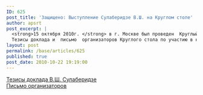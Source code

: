 ```yaml
---
ID: 625
post_title: 'Защищено: Выступление Сулаберидзе В.Ш. на Круглом столе'
author: apsrt
post_excerpt: |
  <strong>15 октября 2010г. </strong> в г. Москве был проведен  Круглый стол &quot;Страхование ответственности  судовладельцев. Современное состояние, законодательные инициативы&quot;, на котором с докладом выступил Вице-президент, исполнительный директор  АПСРТ В.Ш. Сулаберидзе.<br />
  Тезисы доклада и  письмо  организаторов Круглого стола по участию в нем В.Ш. Сулаберидзе прилагаются.
layout: post
permalink: /base/articles/625
published: true
post_date: 2010-10-22 19:19:00
---
```

<a href="http://www.apsrt.ru/docs/konc.doc"><span style="text-decoration:underline;">Тезисы доклада В.Ш. Сулаберидзе </span></a> <br />
<a href="http://www.apsrt.ru/sulaberidze.doc"><span style="text-decoration:underline;">Письмо организаторов </span></a>